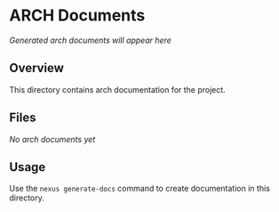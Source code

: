 # ARCH Documents

*Generated arch documents will appear here*

## Overview
This directory contains arch documentation for the project.

## Files
*No arch documents yet*

## Usage
Use the `nexus generate-docs` command to create documentation in this directory.
